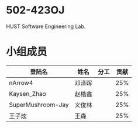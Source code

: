 # 502-423OJ
HUST Software Engineering Lab.

# 小组成员

|  登陆名   | 姓名  | 分工 | 贡献 |
|  ----  | ----  | ---- | ---- |
| nArrow4  | 邓泽晖 |  | 25% |
| Kaysen_Zhao  | 赵楷鑫 |  | 25% |
| SuperMushroom-Jay | 义俊林 |  | 25% |
| 王子炫 | 王森 |  | 25% |
